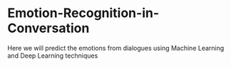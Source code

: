 # Emotion-Recognition-in-Conversation
Here we will predict the emotions from dialogues using Machine Learning and Deep Learning techniques
